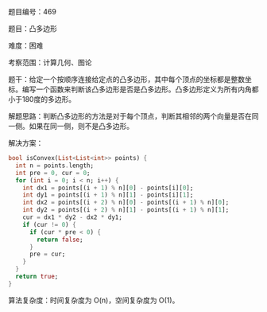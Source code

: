 题目编号：469

题目：凸多边形

难度：困难

考察范围：计算几何、图论

题干：给定一个按顺序连接给定点的凸多边形，其中每个顶点的坐标都是整数坐标。编写一个函数来判断该凸多边形是否是凸多边形。凸多边形定义为所有内角都小于180度的多边形。

解题思路：判断凸多边形的方法是对于每个顶点，判断其相邻的两个向量是否在同一侧。如果在同一侧，则不是凸多边形。

解决方案：

```dart
bool isConvex(List<List<int>> points) {
  int n = points.length;
  int pre = 0, cur = 0;
  for (int i = 0; i < n; i++) {
    int dx1 = points[(i + 1) % n][0] - points[i][0];
    int dy1 = points[(i + 1) % n][1] - points[i][1];
    int dx2 = points[(i + 2) % n][0] - points[(i + 1) % n][0];
    int dy2 = points[(i + 2) % n][1] - points[(i + 1) % n][1];
    cur = dx1 * dy2 - dx2 * dy1;
    if (cur != 0) {
      if (cur * pre < 0) {
        return false;
      }
      pre = cur;
    }
  }
  return true;
}
```

算法复杂度：时间复杂度为 O(n)，空间复杂度为 O(1)。